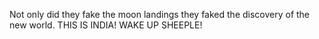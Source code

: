 Not only did they fake the moon landings they faked the discovery of the new world. THIS IS INDIA! WAKE UP SHEEPLE!

